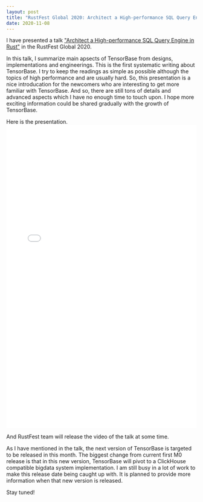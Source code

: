 ```yaml
---
layout: post
title: "RustFest Global 2020: Architect a High-performance SQL Query Engine in Rust"
date: 2020-11-08
---
```


I have presented a talk ["Architect a High-performance SQL Query Engine in Rust"](https://rustfest.global/session/18-architect-a-high-performance-sql-query-engine-in-rust/) in the RustFest Global 2020.

In this talk, I summarize main apsects of TensorBase from designs, implementations and engineerings. This is the first systematic writing about TensorBase. I try to keep the readings as simple as possible although the topics of high performance and are usually hard. So, this presentation is a nice introducation for the newcomers who are interesting to get more familiar with TensorBase. And so, there are still tons of details and advanced aspects which I have no enough time to touch upon. I hope more exciting information could be shared gradually with the growth of TensorBase.

Here is the presentation. 
<embed src="/docs/Rustfest2020_JinMingjian_Architect_SQL_Engine_in_Rust.pdf" width="100%" height="800px"/>

<p/>
And RustFest team will release the video of the talk at some time.

As I have mentioned in the talk, the next version of TensorBase is targeted to be released in this month. The biggest change from current first M0 release is that in this new version, TensorBase will pivot to a ClickHouse compatible bigdata system implementation. I am still busy in a lot of work to make this release date being caught up with. It is planned to provide more information when that new version is released. 

Stay tuned!

